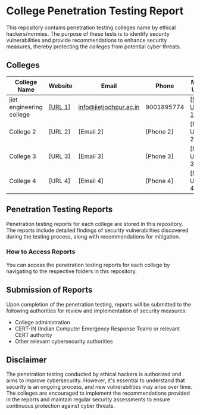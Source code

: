 # College Penetration Testing Report

This repository contains penetration testing colleges name by ethical hackers/normies. The purpose of these tests is to identify security vulnerabilities and provide recommendations to enhance security measures, thereby protecting the colleges from potential cyber threats.

## Colleges

| College Name | Website          | Email               | Phone          | Map URL             |
|--------------|------------------|---------------------|----------------|---------------------|
| jiet engineering college    | [[URL 1] ](https://www.jietjodhpur.ac.in/)         | info@jietjodhpur.ac.in           |  9001895774      | [[Map URL 1] ](https://maps.app.goo.gl/C387DDn8bZCjzQKm7)        |
| College 2    | [URL 2]          | [Email 2]           | [Phone 2]      | [Map URL 2]         |
| College 3    | [URL 3]          | [Email 3]           | [Phone 3]      | [Map URL 3]         |
| College 4    | [URL 4]          | [Email 4]           | [Phone 4]      | [Map URL 4]         |

## Penetration Testing Reports

Penetration testing reports for each college are stored in this repository. The reports include detailed findings of security vulnerabilities discovered during the testing process, along with recommendations for mitigation.

### How to Access Reports

You can access the penetration testing reports for each college by navigating to the respective folders in this repository.

## Submission of Reports

Upon completion of the penetration testing, reports will be submitted to the following authorities for review and implementation of security measures:

- College administration
- CERT-IN (Indian Computer Emergency Response Team) or relevant CERT authority
- Other relevant cybersecurity authorities

## Disclaimer

The penetration testing conducted by ethical hackers is authorized and aims to improve cybersecurity. However, it's essential to understand that security is an ongoing process, and new vulnerabilities may arise over time. The colleges are encouraged to implement the recommendations provided in the reports and maintain regular security assessments to ensure continuous protection against cyber threats.

